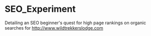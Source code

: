 # SEO_Experiment
Detailing an SEO beginner's quest for high page rankings on organic searches for http://www.wildtrekkerslodge.com

